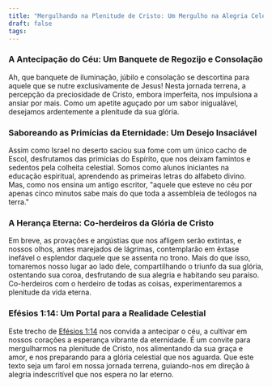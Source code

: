 ```yaml
---
title: "Mergulhando na Plenitude de Cristo: Um Mergulho na Alegria Celestial"
draft: false
tags:
---
```

 ### A Antecipação do Céu: Um Banquete de Regozijo e Consolação

Ah, que banquete de iluminação, júbilo e consolação se descortina para aquele que se nutre exclusivamente de Jesus! Nesta jornada terrena, a percepção da preciosidade de Cristo, embora imperfeita, nos impulsiona a ansiar por mais. Como um apetite aguçado por um sabor inigualável, desejamos ardentemente a plenitude da sua glória.

 ### Saboreando as Primícias da Eternidade: Um Desejo Insaciável

Assim como Israel no deserto saciou sua fome com um único cacho de Escol, desfrutamos das primícias do Espírito, que nos deixam famintos e sedentos pela colheita celestial. Somos como alunos iniciantes na educação espiritual, aprendendo as primeiras letras do alfabeto divino. Mas, como nos ensina um antigo escritor, "aquele que esteve no céu por apenas cinco minutos sabe mais do que toda a assembleia de teólogos na terra."

 ### A Herança Eterna: Co-herdeiros da Glória de Cristo

Em breve, as provações e angústias que nos afligem serão extintas, e nossos olhos, antes marejados de lágrimas, contemplarão em êxtase inefável o esplendor daquele que se assenta no trono. Mais do que isso, tomaremos nosso lugar ao lado dele, compartilhando o triunfo da sua glória, ostentando sua coroa, desfrutando de sua alegria e habitando seu paraíso. Co-herdeiros com o herdeiro de todas as coisas, experimentaremos a plenitude da vida eterna.

 ### Efésios 1:14: Um Portal para a Realidade Celestial

Este trecho de [Efésios 1:14]() nos convida a antecipar o céu, a cultivar em nossos corações a esperança vibrante da eternidade. É um convite para mergulharmos na plenitude de Cristo, nos alimentando da sua graça e amor, e nos preparando para a glória celestial que nos aguarda. Que este texto seja um farol em nossa jornada terrena, guiando-nos em direção à alegria indescritível que nos espera no lar eterno.
